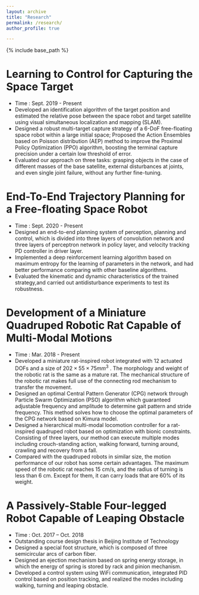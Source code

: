 ```yaml
---
layout: archive
title: "Research"
permalink: /research/
author_profile: true

---
```


{% include base_path %}

Learning to Control for Capturing the Space Target 
======
* Time : Sept. 2019 - Present
* Developed an identification algorithm of the target position and estimated the relative pose between the space robot and target satellite using visual simultaneous localization and mapping (SLAM).
* Designed a robust multi-target capture strategy of a 6-DoF free-floating space robot within a large initial space; Proposed the Action Ensembles based on Poisson distribution (AEP) method to improve the Proximal Policy Optimization (PPO) algorithm, boosting the terminal capture precision under a certain low threshold of error.
* Evaluated our approach on three tasks: grasping objects in the case of different masses of the base satellite, external disturbances at joints, and even single joint failure, without any further fine-tuning.

End-To-End Trajectory Planning for a Free-floating Space Robot 
======
* Time : Sept. 2020 - Present
* Designed an end-to-end planning system of perception, planning and control, which is divided into three layers of convolution network and three layers of perceptron network in policy layer, and velocity tracking PD controller in driver layer.
* Implemented a deep reinforcement learning algorithm based on maximum entropy for the learning of parameters in the network, and had better performance comparing with other baseline algorithms.
* Evaluated the kinematic and dynamic characteristics of the trained strategy,and carried out antidisturbance experiments to test its robustness.

Development of a Miniature Quadruped Robotic Rat Capable of Multi-Modal Motions
======
* Time : Mar. 2018 - Present
* Developed a miniature rat-inspired robot integrated with $12$ actuated DOFs and a size of $202\times55\times75 mm^3$ . The morphology and weight of the robotic rat is the same as a mature rat. The mechanical structure of the robotic rat makes full use of the connecting rod mechanism to transfer the movement. 
* Designed an optimal Central Pattern Generator (CPG) network through Particle Swarm Optimization (PSO) algorithm which guaranteed adjustable frequency and amplitude to determine gait pattern and stride frequency. This method solves how to choose the optimal parameters of the CPG network based on Kimura model.
* Designed a hierarchical multi-modal locomotion controller for a rat-inspired quadruped robot based on optimization with bionic constraints. Consisting of three layers, our method can execute multiple modes including crouch-standing action, walking forward, turning around, crawling and recovery from a fall.
* Compared with the quadruped robots in similar size, the motion performance of our robot has some certain advantages. The maximum speed of the robotic rat reaches 15 cm/s, and the radius of turning is less than 6 cm. Except for them, it can carry loads that are 60% of its weight. 

A Passively-Stable Four-legged Robot Capable of Leaping Obstacle 
======
* Time : Oct. 2017 – Oct. 2018
* Outstanding course design thesis in Beijing Institute of Technology  
* Designed a special foot structure, which is composed of three semicircular arcs of carbon fiber. 
* Designed an ejection mechanism based on spring energy storage, in which the energy of spring is stored by rack and pinion mechanism.
* Developed a control system using WiFi communication, integrated PID control based on position tracking, and realized the modes including walking, turning and leaping obstacle.

